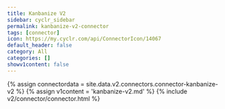 ```yaml
---
title: Kanbanize V2
sidebar: cyclr_sidebar
permalink: kanbanize-v2-connector
tags: [connector]
icon: https://my.cyclr.com/api/ConnectorIcon/14067
default_header: false
category: All
categories: []
showv1content: false
---
```

{% assign connectordata = site.data.v2.connectors.connector-kanbanize-v2 %}
{% assign v1content = 'kanbanize-v2.md' %}
{% include v2/connector/connector.html %}	